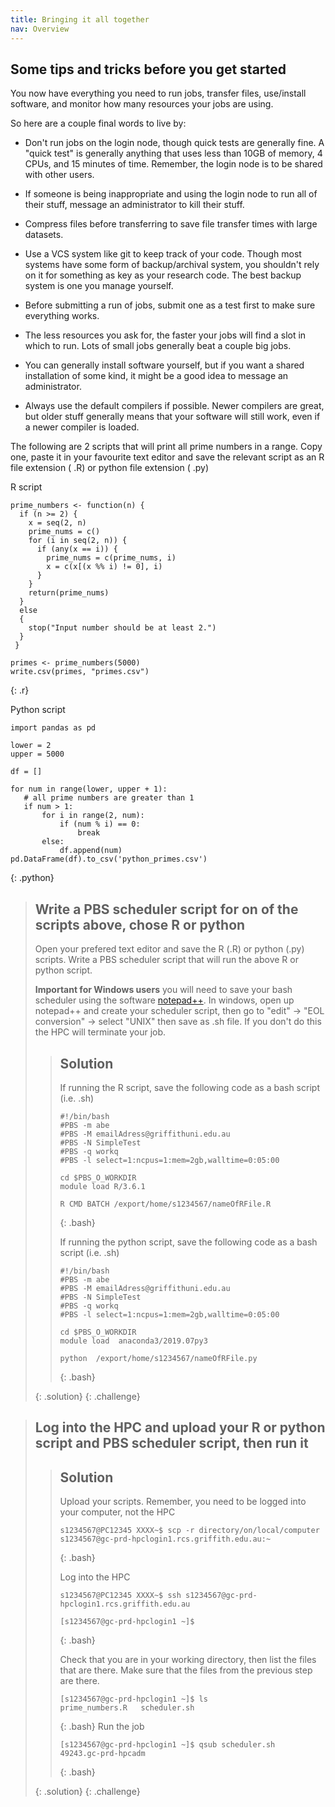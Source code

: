 ```yaml
---
title: Bringing it all together
nav: Overview
---
```


## Some tips and tricks before you get started

You now have everything you need to run jobs, transfer files, use/install software,
and monitor how many resources your jobs are using.

So here are a couple final words to live by:

* Don't run jobs on the login node, though quick tests are generally fine. 
  A "quick test" is generally anything that uses less than 10GB of memory, 4 CPUs, and 15 minutes of time.
  Remember, the login node is to be shared with other users.

* If someone is being inappropriate and using the login node to run all of their stuff, 
  message an administrator to kill their stuff.

* Compress files before transferring to save file transfer times with large datasets.

* Use a VCS system like git to keep track of your code. Though most systems have some form
  of backup/archival system, you shouldn't rely on it for something as key as your research code.
  The best backup system is one you manage yourself.

* Before submitting a run of jobs, submit one as a test first to make sure everything works.

* The less resources you ask for, the faster your jobs will find a slot in which to run.
  Lots of small jobs generally beat a couple big jobs.

* You can generally install software yourself, but if you want a shared installation of some kind,
  it might be a good idea to message an administrator.

* Always use the default compilers if possible. Newer compilers are great, but older stuff generally
  means that your software will still work, even if a newer compiler is loaded.

The following are 2 scripts that will print all prime numbers in a range. Copy one, paste it in your favourite text editor and save the relevant script as an R file extension ( .R) or python file extension ( .py)

R script

```
prime_numbers <- function(n) {
  if (n >= 2) {
    x = seq(2, n)
    prime_nums = c()
    for (i in seq(2, n)) {
      if (any(x == i)) {
        prime_nums = c(prime_nums, i)
        x = c(x[(x %% i) != 0], i)
      }
    }
    return(prime_nums)
  }
  else 
  {
    stop("Input number should be at least 2.")
  }
 }

primes <- prime_numbers(5000)
write.csv(primes, "primes.csv")
```
{: .r}

Python script

```
import pandas as pd

lower = 2
upper = 5000

df = []

for num in range(lower, upper + 1):
   # all prime numbers are greater than 1
   if num > 1:
       for i in range(2, num):
           if (num % i) == 0:
               break
       else:
           df.append(num)
pd.DataFrame(df).to_csv('python_primes.csv')
```
{: .python}


> ## Write a PBS scheduler script for on of the scripts above, chose R or python
> Open your prefered text editor and save the R (.R) or python (.py) scripts.
> Write a PBS scheduler script that will run the above R or python script.
>
> **Important for Windows users** you will need to save your bash scheduler using the software <a href="https://notepad-plus-plus.org/downloads/v7.0/" target="_blank">notepad++</a>. In windows, open up notepad++ and create your scheduler script, then go to "edit" -> "EOL conversion" -> select "UNIX" then save as .sh file. If you don't do this the HPC will terminate your job.
>
> > ## Solution
> > If running the R script, save the following code as a bash script (i.e. .sh)
> > 
> > ```
> > #!/bin/bash
> > #PBS -m abe
> > #PBS -M emailAdress@griffithuni.edu.au
> > #PBS -N SimpleTest 
> > #PBS -q workq
> > #PBS -l select=1:ncpus=1:mem=2gb,walltime=0:05:00
> > 
> > cd $PBS_O_WORKDIR
> > module load R/3.6.1
> > 
> > R CMD BATCH /export/home/s1234567/nameOfRFile.R 
> > ```
> > {: .bash}
> > 
> > If running the python script, save the following code as a bash script (i.e. .sh)
> > 
> > ```
> > #!/bin/bash
> > #PBS -m abe
> > #PBS -M emailAdress@griffithuni.edu.au
> > #PBS -N SimpleTest 
> > #PBS -q workq
> > #PBS -l select=1:ncpus=1:mem=2gb,walltime=0:05:00
> > 
> > cd $PBS_O_WORKDIR
> > module load  anaconda3/2019.07py3
> > 
> > python  /export/home/s1234567/nameOfRFile.py
> > ```
> > {: .bash}
> > 
> {: .solution}
{: .challenge}


> ## Log into the HPC and upload your R or python script and PBS scheduler script, then run it
>
>
>
> > ## Solution
> > 
> > 
> > Upload your scripts. Remember, you need to be logged into your computer, not the HPC
> > 
> > ```
> > s1234567@PC12345 XXXX~$ scp -r directory/on/local/computer s1234567@gc-prd-hpclogin1.rcs.griffith.edu.au:~ 
> > ```
> > {: .bash}
> > 
> > Log into the HPC
> > 
> > ```
> > s1234567@PC12345 XXXX~$ ssh s1234567@gc-prd-hpclogin1.rcs.griffith.edu.au
> > 
> > [s1234567@gc-prd-hpclogin1 ~]$
> > ```
> > {: .bash}
> > 
> > Check that you are in your working directory, then list the files that are there. Make sure that the files from the previous step are there.
> > 
> > ```
> > [s1234567@gc-prd-hpclogin1 ~]$ ls
> > prime_numbers.R   scheduler.sh
> > ```
> > {: .bash}
> > Run the job
> > ```
> > [s1234567@gc-prd-hpclogin1 ~]$ qsub scheduler.sh
> > 49243.gc-prd-hpcadm
> > ```
> > {: .bash}
> > 
> {: .solution}
{: .challenge}
